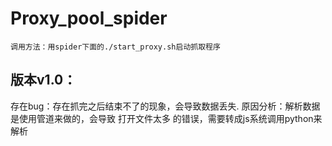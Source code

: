 # Proxy_pool_spider
```
调用方法：用spider下面的./start_proxy.sh启动抓取程序
```
## 版本v1.0：
存在bug：存在抓完之后结束不了的现象，会导致数据丢失.
原因分析：解析数据是使用管道来做的，会导致 打开文件太多 的错误，需要转成js系统调用python来解析
